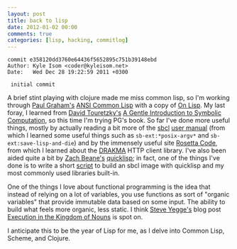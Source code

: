 ```yaml
---
layout: post
title: back to lisp
date: 2012-01-02 00:00
comments: true
categories: [lisp, hacking, commitlog]
---
```


    commit e358120dd3760e64436f5652895c751b39148ebd
    Author: Kyle Isom <coder@kyleisom.net>
    Date:   Wed Dec 28 19:22:59 2011 +0300
    
     initial commit

A brief stint playing with clojure made me miss common lisp, so I'm working
through [Paul Graham's](http://www.paulgraham.com)
[ANSI Common Lisp](http://paulgraham.com/acl.html) with a copy of
[On Lisp](http://paulgraham.com/onlisp.html). My last foray, I learned 
from [David Touretzky's](http://www.cs.cmu.edu/~dst/)
[A Gentle Introduction to Symbolic Computation](http://www.cs.cmu.edu/~dst/LispBook/index.html),
so this time I'm trying PG's book. So far I've done more useful things,
mostly by actually reading a bit more of the [sbcl](http://www.sbcl.org)
[user manual](http://www.sbcl.org/manual/) (from which I learned some 
useful things such as `sb-ext:*posix-argv*` and `sb-ext:save-lisp-and-die`)
and by the immensely useful site 
[Rosetta Code](http://rosettacode.org/wiki/Rosetta_Code), from which I
learned about the [DRAKMA](http://www.weitz.de/drakma/) HTTP client
library. I've also been aided quite a bit by
[Zach Beane's](http://xach.com) [quicklisp](http://www.quicklisp.org/);
in fact, one of the things I've done is to write a short 
[script](https://gist.github.com/1548276) to build an sbcl image with
quicklisp and my most commonly used libraries built-in.

<script src="https://gist.github.com/1548276.js?file=build-image.lisp"></script>

One of the things I love about functional programming is the idea that
instead of relying on a lot of variables, you use functions as sort of
"organic variables" that provide immutable data based on some input. The
ability to build what feels more organic, less static. I think 
[Steve Yegge's](https://en.wikipedia.org/wiki/Steve_Yegge)
blog post [Execution in the Kingdom of Nouns](http://steve-yegge.blogspot.com/2006/03/execution-in-kingdom-of-nouns.html)
is spot on.

I anticipate this to be the year of Lisp for me, as I delve into 
Common Lisp, Scheme, and Clojure.
